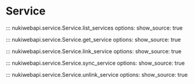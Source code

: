 # Service

::: nukiwebapi.service.Service.list_services
    options:
      show_source: true

::: nukiwebapi.service.Service.get_service
    options:
      show_source: true

::: nukiwebapi.service.Service.link_service
    options:
      show_source: true

::: nukiwebapi.service.Service.sync_service
    options:
      show_source: true

::: nukiwebapi.service.Service.unlink_service
    options:
      show_source: true


